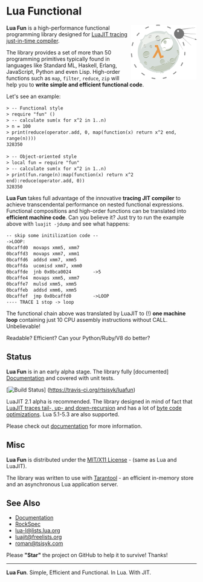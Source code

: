 Lua Functional
==============

<img src="/doc/logo.png" align="right" width="174px" height="144px" />

**Lua Fun** is a high-performance functional programming library designed for
[LuaJIT tracing just-in-time compiler][LuaJIT].

The library provides a set of more than 50 programming primitives typically
found in languages like Standard ML, Haskell, Erlang, JavaScript, Python and
even Lisp. High-order functions such as ``map``, ``filter``, ``reduce``, ``zip``
will help you to **write simple and efficient functional code**.

Let's see an example:

    > -- Functional style
    > require "fun" ()
    > -- calculate sum(x for x^2 in 1..n)
    > n = 100
    > print(reduce(operator.add, 0, map(function(x) return x^2 end, range(n))))
    328350

    > -- Object-oriented style
    > local fun = require "fun"
    > -- calculate sum(x for x^2 in 1..n)
    > print(fun.range(n):map(function(x) return x^2 end):reduce(operator.add, 0))
    328350

**Lua Fun** takes full advantage of the innovative **tracing JIT compiler**
to achieve transcendental performance on nested functional expressions.
Functional compositions and high-order functions can be translated into
**efficient machine code**. Can you believe it? Just try to run the example
above with ``luajit -jdump`` and see what happens:

    -- skip some initilization code --
    ->LOOP:
    0bcaffd0  movaps xmm5, xmm7
    0bcaffd3  movaps xmm7, xmm1
    0bcaffd6  addsd xmm7, xmm5
    0bcaffda  ucomisd xmm7, xmm0
    0bcaffde  jnb 0x0bca0024        ->5
    0bcaffe4  movaps xmm5, xmm7
    0bcaffe7  mulsd xmm5, xmm5
    0bcaffeb  addsd xmm6, xmm5
    0bcaffef  jmp 0x0bcaffd0        ->LOOP
    ---- TRACE 1 stop -> loop

The functional chain above was translated by LuaJIT to (!) **one machine loop**
containing just 10 CPU assembly instructions without CALL. Unbelievable!

Readable? Efficient? Can your Python/Ruby/V8 do better?

Status
------

**Lua Fun** is in an early alpha stage. The library fully [documented]
[Documentation] and covered with unit tests.

[![Build Status](https://travis-ci.org/rtsisyk/luafun.png)]
(https://travis-ci.org/rtsisyk/luafun)

LuaJIT 2.1 alpha is recommended. The library designed in mind of fact that
[LuaJIT traces tail-, up- and down-recursion][LuaJIT-Recursion] and has a lot of
[byte code optimizations][LuaJIT-Optimizations]. Lua 5.1-5.3 are also
supported.

Please check out [documentation][Documentation] for more information.

Misc
----

**Lua Fun** is distributed under the [MIT/X11 License] -
(same as Lua and LuaJIT).

The library was written to use with [Tarantool] - an efficient in-memory
store and an asynchronous Lua application server.

See Also
--------

* [Documentation]
* [RockSpec]
* lua-l@lists.lua.org
* luajit@freelists.org
* roman@tsisyk.com

 [LuaJIT]: http://luajit.org/luajit.html
 [LuaJIT-Recursion]: http://lambda-the-ultimate.org/node/3851#comment-57679
 [LuaJIT-Optimizations]: http://wiki.luajit.org/Optimizations
 [MIT/X11 License]: http://opensource.org/licenses/MIT
 [Tarantool]: http://github.com/tarantool/tarantool
 [Getting Started]: http://rtsisyk.github.io/luafun/getting_started.html
 [Documentation]: http://rtsisyk.github.io/luafun
 [RockSpec]: https://raw.github.com/rtsisyk/luafun/master/fun-scm-1.rockspec

Please **"Star"** the project on GitHub to help it to survive! Thanks!

*****

**Lua Fun**. Simple, Efficient and Functional. In Lua. With JIT.

<img src="https://d2weczhvl823v0.cloudfront.net/rtsisyk/luafun/trend.png"
width="1px" height="1px" />
